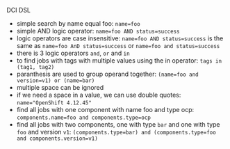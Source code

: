
DCI DSL

 * simple search by name equal foo: `name=foo`
 * simple AND logic operator: `name=foo AND status=success`
 * logic operators are case insensitive: `name=foo AND status=success` is the same as `name=foo AnD status=success` or `name=foo and status=success`
 * there is 3 logic operators `and`, `or` and `in`
 * to find jobs with tags with multiple values using the in operator: `tags in (tag1, tag2)`
 * paranthesis are used to group operand together: `(name=foo and version=v1) or (name=bar)`
 * multiple space can be ignored
 * if we need a space in a value, we can use double quotes: `name="OpenShift 4.12.45"`
 * find all jobs with one component with name foo and type ocp: `components.name=foo and components.type=ocp`
 * find all jobs with two components, one with type `bar` and one with type `foo` and version `v1`: `(components.type=bar) and (components.type=foo and components.version=v1)`

